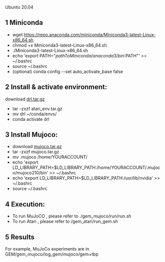 
Ubuntu 20.04

## 1 Miniconda

  * wget https://repo.anaconda.com/miniconda/Miniconda3-latest-Linux-x86_64.sh
  * chmod +x Miniconda3-latest-Linux-x86_64.sh
  * ./Miniconda3-latest-Linux-x86_64.sh
  * echo 'export PATH="$pathToMiniconda/anaconda3/bin:$PATH"' >> ~/.bashrc
  * source ~/.bashrc
  * (optional) conda config --set auto_activate_base false

## 2 Install & activate environment:  
  download [drl.tar.gz](https://1drv.ms/u/s!Aj44OX1lWGicc35GmcDsOfg8SDE?e=up9Vjf)

  * tar -zxzf atari_env.tar.gz 
  * mv drl ~/conda/envs/
  * conda activate drl

## 3 Install Mujoco:

  * download [mujoco.tar.gz](https://drive.google.com/file/d/1Pi3HWx5ZPe92WxtJ8lEZzI3tPBQ15J8-/view?usp=sharing)
  * tar -zxzf mujoco.tar.gz 
  * mv .mujoco /home/YOURACCOUNT/
  * echo 'export LD_LIBRARY_PATH=$LD_LIBRARY_PATH:/home/YOURACCOUNT/.mujoco/mujoco210/bin' >> ~/.bashrc
  * echo 'export LD_LIBRARY_PATH=$LD_LIBRARY_PATH:/usr/lib/nvidia' >> ~/.bashrc
  * source ~/.bashrc

## 4 Execution:

  * To run MuJoCO , please refer to ./gem_mujoco/run/run.sh
  * To run Atari , please refer to /gem_atari/run_gem.sh

## 5 Results

   For example, MuJoCo experiments are in GEM/gem_mujoco/log_gem/mujoco/gem+tbp


